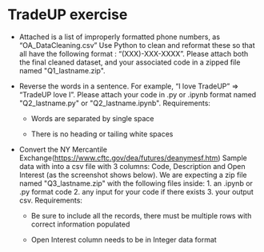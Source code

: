 # TradeUP exercise
 
- Attached is a list of improperly formatted phone numbers, as “OA_DataCleaning.csv” Use Python to clean and reformat these so that all have the following format : “(XXX)-XXX-XXXX”. Please attach both the final cleaned dataset, and your associated code in a zipped file named "Q1_lastname.zip".

- Reverse the words in a sentence. For example, “I love TradeUP” => “TradeUP love I”. Please attach your code in .py or .ipynb format named "Q2_lastname.py" or "Q2_lastname.ipynb". Requirements:

  - Words are separated by single space

  - There is no heading or tailing white spaces


- Convert the NY Mercantile Exchange(https://www.cftc.gov/dea/futures/deanymesf.htm) Sample data with into a csv file with 3 columns: Code, Description and Open Interest (as the screenshot shows below). We are expecting a zip file named "Q3_lastname.zip" with the following files inside: 1. an .ipynb or .py format code 2. any input for your code if there exists 3. your output csv. Requirements:

    - Be sure to include all the records, there must be multiple rows with correct information populated

    - Open Interest column needs to be in Integer data format

